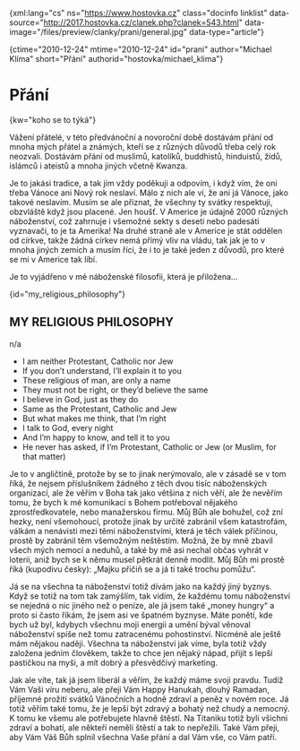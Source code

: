 
{xml:lang="cs" ns="https://www.hostovka.cz" class="docinfo linklist" data-source="http://2017.hostovka.cz/clanek.php?clanek=543.html" data-image="/files/preview/clanky/prani/general.jpg" data-type="article"}

{ctime="2010-12-24" mtime="2010-12-24" id="prani" author="Michael Klíma" short="Přání" authorid="hostovka/michael_klima"}

# Přání

<!-- generated attribute kw by user_udpatekw.sh on 2020-04-25, do not edit -->

{kw="koho se to týká"}

Vážení přátelé, v této předvánoční a novoroční době dostávám přání od mnoha mých přátel a známých, kteří se z různých důvodů třeba celý rok neozvali. Dostávám přání od muslimů, katolíků, buddhistů, hinduistů, židů, islámců i ateistů a mnoha jiných včetně Kwanza.

Je to jakási tradice, a tak jim vždy poděkuji a odpovím, i když vím, že oni třeba Vánoce ani Nový rok neslaví. Málo z nich ale ví, že ani já Vánoce, jako takové neslavím. Musím se ale přiznat, že všechny ty svátky respektuji, obzvláště když jsou placené. Jen houšť. V Americe je údajně 2000 různých náboženství, což zahrnuje i všemožné sekty s deseti nebo padesáti vyznavači, to je ta Amerika! Na druhé straně ale v Americe je stát oddělen od církve, takže žádná církev nemá přímý vliv na vládu, tak jak je to v mnoha jiných zemích a musím říci, že i to je také jeden z důvodů, pro které se mi v Americe tak líbí.

Je to vyjádřeno v mé náboženské filosofii, která je přiložena…

{id="my\_religious\_philosophy"}

## MY RELIGIOUS PHILOSOPHY

n/a

  * I am neither Protestant, Catholic nor Jew
  * If you don’t understand, I’ll explain it to you
  * These religious of man, are only a name
  * They must not be right, or they’d believe the same 
  * I believe in God, just as they do
  * Same as the Protestant, Catholic and Jew 
  * But what makes me think, that I’m right
  * I talk to God, every night
  * And I’m happy to know, and tell it to you 
  * He never has asked, if I’m Protestant, Catholic or Jew (or Muslim, for that matter)

Je to v angličtině, protože by se to jinak nerýmovalo, ale v zásadě se v tom říká, že nejsem příslušníkem žádného z těch dvou tisíc náboženských organizací, ale že věřím v Boha tak jako většina z nich věří, ale že nevěřím tomu, že bych k mé komunikaci s Bohem potřeboval nějakého zprostředkovatele, nebo manažerskou firmu. Můj Bůh ale bohužel, což zní hezky, není všemohoucí, protože jinak by určitě zabránil všem katastrofám, válkám a nenávisti mezi těmi náboženstvími, která je těch válek příčinou, prostě by zabránil těm všemožným neštěstím. Možná, že by mně zbavil všech mých nemocí a neduhů, a také by mě asi nechal občas vyhrát v loterii, aniž bych se k němu musel pětkrát denně modlit. Můj Bůh mi prostě říká (kupodivu česky): „Majku přičiň se a já ti také trochu pomůžu“.

Já se na všechna ta náboženství totiž dívám jako na každý jiný byznys. Když se totiž na tom tak zamýšlím, tak vidím, že každému tomu náboženství se nejedná o nic jiného než o peníze, ale já jsem také „money hungry“ a proto si často říkám, že jsem asi ve špatném byznyse. Máte ponětí, kde bych už byl, kdybych všechnu moji energii a umění býval věnoval náboženství spíše než tomu zatracenému pohostinství. Nicméně ale ještě mám nějakou naději. Všechna ta náboženství jak víme, byla totiž vždy založena jedním člověkem, takže to chce jen nějaký nápad, přijít s lepší pastičkou na myši, a mít dobrý a přesvědčivý marketing.

Jak ale víte, tak já jsem liberál a věřím, že každý máme svoji pravdu. Tudíž Vám Vaši víru neberu, ale přeji Vám Happy Hanukah, dlouhý Ramadan, příjemné prožití svátků Vánočních a hodně zdraví a peněz v novém roce. Já totiž věřím také tomu, že je lepší být zdravý a bohatý než chudý a nemocný. K tomu ke všemu ale potřebujete hlavně štěstí. Na Titaniku totiž byli všichni zdraví a bohatí, ale někteří neměli štěstí a tak to nepřežili. Také Vám přeji, aby Vám Váš Bůh splnil všechna Vaše přání a dal Vám vše, co Vám patří.

